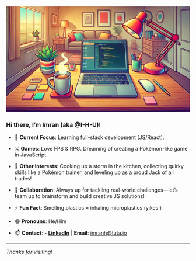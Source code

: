 
![Laptop and Coffee pic](laptopcoffee.webp)


### Hi there, I’m Imran (aka @I-H-U)!
- 🔭 **Current Focus**: Learning full-stack development (JS/React).
- ⚔️ **Games**: Love FPS & RPG. Dreaming of creating a Pokémon-like game in JavaScript.
- 🍳 **Other Interests**: Cooking up a storm in the kitchen, collecting quirky skills like a Pokémon trainer, and leveling up as a proud Jack of all trades!
- 🤝 **Collaboration**: Always up for tackling real-world challenges—let’s team up to brainstorm and build creative JS solutions!
- ⚡ **Fun Fact**: Smelling plastics = inhaling microplastics (yikes!)
- 😄 **Pronouns**: He/Him
  
- 📫 **Contact**: - [**LinkedIn**](https://www.linkedin.com/in/imrah99)  | **Email**: [imranh@tuta.io](mailto:imranh@tuta.io)

---
*Thanks for visiting!*


<!---
I-H-U/I-H-U is a ✨ special ✨ repository because its `README.md` (this file) appears on your GitHub profile.
You can click the Preview link to take a look at your changes.
--->
